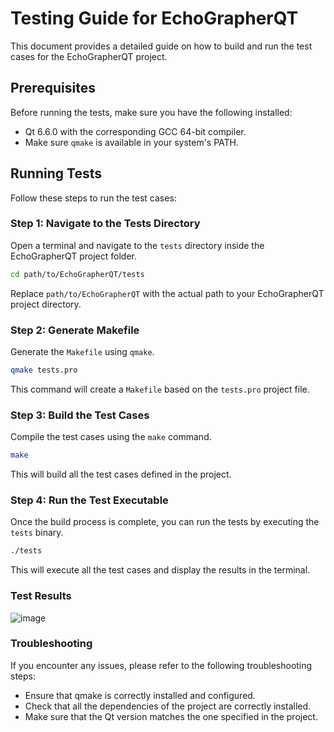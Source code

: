 # Testing Guide for EchoGrapherQT

This document provides a detailed guide on how to build and run the test cases for the EchoGrapherQT project.

## Prerequisites

Before running the tests, make sure you have the following installed:

- Qt 6.6.0 with the corresponding GCC 64-bit compiler.
- Make sure `qmake` is available in your system's PATH.

## Running Tests

Follow these steps to run the test cases:

### Step 1: Navigate to the Tests Directory

Open a terminal and navigate to the `tests` directory inside the EchoGrapherQT project folder.

```sh
cd path/to/EchoGrapherQT/tests
```

Replace `path/to/EchoGrapherQT` with the actual path to your EchoGrapherQT project directory.

### Step 2: Generate Makefile

Generate the `Makefile` using `qmake`.

```sh
qmake tests.pro
```

This command will create a `Makefile` based on the `tests.pro` project file.

### Step 3: Build the Test Cases

Compile the test cases using the `make` command.

```sh
make
```

This will build all the test cases defined in the project.

### Step 4: Run the Test Executable

Once the build process is complete, you can run the tests by executing the `tests` binary.

```sh
./tests
```

This will execute all the test cases and display the results in the terminal.

### Test Results
![image](https://github.com/AliTahir-101/EchoGrapher/assets/76158157/be1d3903-c627-4a05-b3c6-ac296c006f56)

### Troubleshooting

If you encounter any issues, please refer to the following troubleshooting steps:

- Ensure that qmake is correctly installed and configured.
- Check that all the dependencies of the project are correctly installed.
- Make sure that the Qt version matches the one specified in the project.
